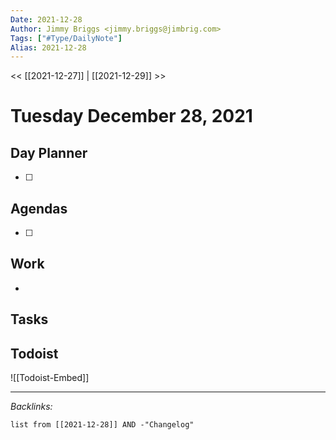 ```yaml
---
Date: 2021-12-28
Author: Jimmy Briggs <jimmy.briggs@jimbrig.com>
Tags: ["#Type/DailyNote"]
Alias: 2021-12-28
---
```


<< [[2021-12-27]] | [[2021-12-29]] >>

# Tuesday December 28, 2021

## Day Planner

- [ ] 

## Agendas

- [ ] 

## Work

- 

## Tasks

## Todoist

![[Todoist-Embed]]

***

*Backlinks:*

```dataview
list from [[2021-12-28]] AND -"Changelog"
```